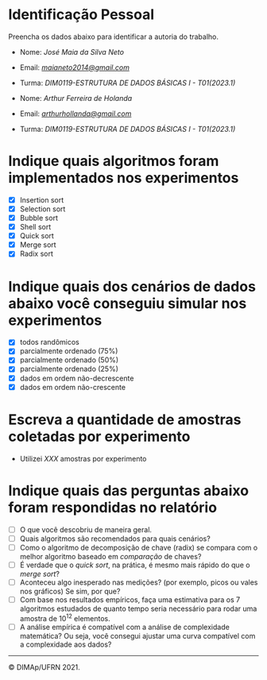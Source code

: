 ﻿# Identificação Pessoal

Preencha os dados abaixo para identificar a autoria do trabalho.

- Nome: *José Maia da Silva Neto*
- Email: *<maianeto2014@gmail.com>*
- Turma: *DIM0119-ESTRUTURA DE DADOS BÁSICAS I - T01(2023.1)*


- Nome: *Arthur Ferreira de Holanda*
- Email: *<arthurhollanda@gmail.com>*
- Turma: *DIM0119-ESTRUTURA DE DADOS BÁSICAS I - T01(2023.1)*

# Indique quais algoritmos foram implementados nos experimentos

- [x] Insertion sort
- [x] Selection sort
- [x] Bubble sort
- [x] Shell sort
- [x] Quick sort
- [x] Merge sort
- [x] Radix sort

# Indique quais dos cenários de dados abaixo você conseguiu simular nos experimentos

- [x] todos randômicos
- [x] parcialmente ordenado (75%)
- [x] parcialmente ordenado (50%)
- [x] parcialmente ordenado (25%)
- [x] dados em ordem não-decrescente
- [x] dados em ordem não-crescente

# Escreva a quantidade de amostras coletadas por experimento

- Utilizei _XXX_ amostras por experimento

# Indique quais das perguntas abaixo foram respondidas no relatório

- [ ] O que você descobriu de maneira geral.
- [ ] Quais algoritmos são recomendados para quais cenários?
- [ ] Como o algoritmo de decomposição de chave (radix) se compara com o melhor algoritmo baseado em _comparação_ de chaves?
- [ ] É verdade que o _quick sort_, na prática, é mesmo mais rápido do que o _merge sort_?
- [ ] Aconteceu algo inesperado nas medições? (por exemplo, picos ou vales nos gráficos) Se sim, por que?
- [ ] Com base nos resultados empíricos, faça uma estimativa para os 7 algoritmos estudados de quanto tempo seria necessário para rodar uma amostra de $10^12$ elementos.
- [ ] A análise empírica é compatível com a análise de complexidade matemática? Ou seja, você consegui ajustar uma curva compatível com a complexidade aos dados?

--------
&copy; DIMAp/UFRN 2021.
